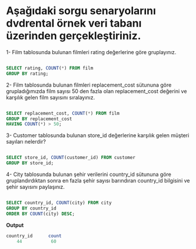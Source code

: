 # Aşağıdaki sorgu senaryolarını dvdrental örnek veri tabanı üzerinden gerçekleştiriniz.
1- Film tablosunda bulunan filmleri rating değerlerine göre gruplayınız.

```Sql

SELECT rating, COUNT(*) FROM film
GROUP BY rating;

```

2- Film tablosunda bulunan filmleri replacement_cost sütununa göre grupladığımızda film sayısı 50 den fazla olan replacement_cost değerini 
ve karşılık gelen film sayısını sıralayınız.

```Sql

SELECT replacement_cost, COUNT(*) FROM film
GROUP BY replacement_cost
HAVING COUNT(*) > 50;

```

3- Customer tablosunda bulunan store_id değerlerine karşılık gelen müşteri sayıları nelerdir?

```Sql

SELECT store_id, COUNT(customer_id) FROM customer
GROUP BY store_id;

```

4- City tablosunda bulunan şehir verilerini country_id sütununa göre gruplandırdıktan sonra en fazla şehir sayısı barındıran country_id
bilgisini ve şehir sayısını paylaşınız.

```Sql

SELECT country_id, COUNT(city) FROM city
GROUP BY country_id
ORDER BY COUNT(city) DESC;

```
**Output**
```Sql
country_id      count
    44           60
```
